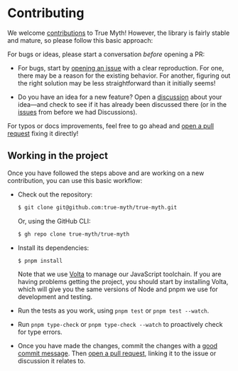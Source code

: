 # Contributing

We welcome [contributions](https://www.youtube.com/watch?v=Abu2BNixXak) to True Myth! However, the library is fairly stable and mature, so please follow this basic approach:

For bugs or ideas, please start a conversation *before* opening a PR:

- For bugs, start by [opening an issue][issues] with a clear reproduction. For one, there may be a reason for the existing behavior. For another, figuring out the right solution may be less straightforward than it initially seems!

- Do you have an idea for a new feature? Open a [discussion][discussions] about your idea—and check to see if it has already been discussed there (or in the [issues][issues] from before we had Discussions).

For typos or docs improvements, feel free to go ahead and [open a pull request][pr] fixing it directly!

[issues]: https://github.com/true-myth/true-myth/issues
[discussions]: https://github.com/true-myth/true-myth/discussions
[pr]: https://github.com/true-myth/true-myth/pulls

## Working in the project

Once you have followed the steps above and are working on a new contribution, you can use this basic workflow:

-   Check out the repository:

    ```sh
    $ git clone git@github.com:true-myth/true-myth.git
    ```

    Or, using the GitHub CLI:

    ```sh
    $ gh repo clone true-myth/true-myth
    ```

-   Install its dependencies:

    ```sh
    $ pnpm install
    ```

    Note that we use [Volta](https://volta.sh) to manage our JavaScript toolchain. If you are having problems getting the project, you should start by installing Volta, which will give you the same versions of Node and pnpm we use for development and testing.

-   Run the tests as you work, using `pnpm test` or `pnpm test --watch`.

-   Run `pnpm type-check` or `pnpm type-check --watch` to proactively check for type errors.

-   Once you have made the changes, commit the changes with a [good commit message](https://blog.stephcrown.com/writing-better-commit-messages). Then [open a pull request][pr], linking it to the issue or discussion it relates to.
